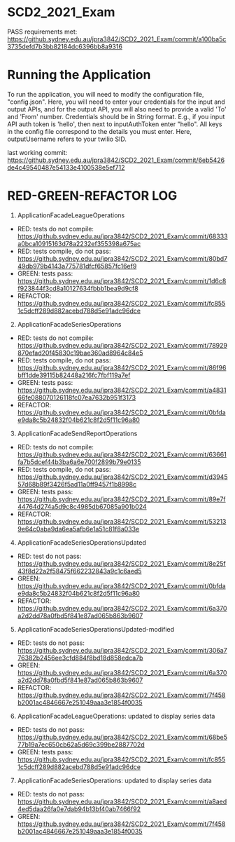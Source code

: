 # SCD2_2021_Exam

PASS requirements met: https://github.sydney.edu.au/jpra3842/SCD2_2021_Exam/commit/a100ba5c3735defd7b3bb82184dc6396bb8a9316

# Running the Application
To run the application, you will need to modify the configuration file, "config.json". Here, you will need to enter your credentials for the input and output APIs, and for the output API, you will also need to provide a valid 'To' and 'From' number. Credentials should be in String format. E.g., if you input API auth token is 'hello', then next to inputAuthToken enter "hello". All keys in the config file correspond to the details you must enter. Here, outputUsername refers to your twilio SID.

last working commit: https://github.sydney.edu.au/jpra3842/SCD2_2021_Exam/commit/6eb5426de4c49540487e54133e4100538e5ef712


# RED-GREEN-REFACTOR LOG

1. ApplicationFacadeLeagueOperations
- RED: tests do not compile: https://github.sydney.edu.au/jpra3842/SCD2_2021_Exam/commit/68333a0bca10915163d78a2232ef355398a675ac
- RED: tests compile, do not pass: https://github.sydney.edu.au/jpra3842/SCD2_2021_Exam/commit/80bd749db979b4143a775781dfcf65857fc16ef9
- GREEN: tests pass: https://github.sydney.edu.au/jpra3842/SCD2_2021_Exam/commit/1d6c8f923844f3cd8a10127634fbbb1bea9d9cf8
- REFACTOR: https://github.sydney.edu.au/jpra3842/SCD2_2021_Exam/commit/fc8551c5dcff289d882acebd788d5e91adc96dce

2. ApplicationFacadeSeriesOperations
- RED: tests do not compile: https://github.sydney.edu.au/jpra3842/SCD2_2021_Exam/commit/78929870efad20f45830c19bae360ad8964c84e5
- RED: tests compile, do not pass: https://github.sydney.edu.au/jpra3842/SCD2_2021_Exam/commit/86f96bff1dde39115b82448a216fc7fbf119a7ef
- GREEN: tests pass: https://github.sydney.edu.au/jpra3842/SCD2_2021_Exam/commit/a483166fe088070126118fc07ea7632b951f3173
- REFACTOR: https://github.sydney.edu.au/jpra3842/SCD2_2021_Exam/commit/0bfdae9da8c5b24832f04b621c8f2d5f11c96a80

3. ApplicationFacadeSendReportOperations
- RED: tests do not compile: https://github.sydney.edu.au/jpra3842/SCD2_2021_Exam/commit/63661fa7b5dcef44b3ba6a6e700f2899b79e0135
- RED: tests compile, do not pass: https://github.sydney.edu.au/jpra3842/SCD2_2021_Exam/commit/d394557d68b89f3426f5ad11a0ff9457f1b8998c
- GREEN: tests pass: https://github.sydney.edu.au/jpra3842/SCD2_2021_Exam/commit/89e7f44764d274a5d9c8c4985db67085a901b024
- REFACTOR: https://github.sydney.edu.au/jpra3842/SCD2_2021_Exam/commit/532139e64c0aba9da6ea5afb6e1a51c81f8a033e

4. ApplicationFacadeSeriesOperationsUpdated
- RED: test do not pass: https://github.sydney.edu.au/jpra3842/SCD2_2021_Exam/commit/8e25f43f8d22a2f58475f662232843a9c1c6aed5
- GREEN: https://github.sydney.edu.au/jpra3842/SCD2_2021_Exam/commit/0bfdae9da8c5b24832f04b621c8f2d5f11c96a80
- REFACTOR: https://github.sydney.edu.au/jpra3842/SCD2_2021_Exam/commit/6a370a2d2dd78a0fbd5f841e87ad065b863b9607

5. ApplicationFacadeSeriesOperationsUpdated-modified
- RED: tests do not pass: https://github.sydney.edu.au/jpra3842/SCD2_2021_Exam/commit/306a776382b2456ee3cfd884f8bd18d858edca7b
- GREEN: https://github.sydney.edu.au/jpra3842/SCD2_2021_Exam/commit/6a370a2d2dd78a0fbd5f841e87ad065b863b9607
- REFACTOR: https://github.sydney.edu.au/jpra3842/SCD2_2021_Exam/commit/7f458b2001ac4846667e251049aaa3e1854f0035

6. ApplicationFacadeLeagueOperations: updated to display series data
- RED: tests do not pass: https://github.sydney.edu.au/jpra3842/SCD2_2021_Exam/commit/68be577b19a7ec650cb62a5d69c399be2887702d
- GREEN: tests pass: https://github.sydney.edu.au/jpra3842/SCD2_2021_Exam/commit/fc8551c5dcff289d882acebd788d5e91adc96dce

7. ApplicationFacadeSeriesOperations: updated to display series data
- RED: tests do not pass: https://github.sydney.edu.au/jpra3842/SCD2_2021_Exam/commit/a8aed4ed5daa26fa0e7dab94b13bf40ab7466f92
- GREEN: https://github.sydney.edu.au/jpra3842/SCD2_2021_Exam/commit/7f458b2001ac4846667e251049aaa3e1854f0035
